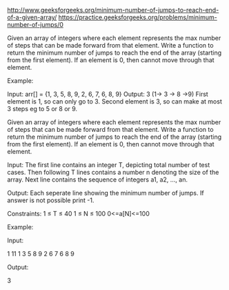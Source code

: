 http://www.geeksforgeeks.org/minimum-number-of-jumps-to-reach-end-of-a-given-array/
https://practice.geeksforgeeks.org/problems/minimum-number-of-jumps/0

Given an array of integers where each element represents the max number of steps that can be made
forward from that element. Write a function to return the minimum number of jumps to reach the end
of the array (starting from the first element). If an element is 0, then cannot move through that
element.

Example:

Input: arr[] = {1, 3, 5, 8, 9, 2, 6, 7, 6, 8, 9} Output: 3 (1-> 3 -> 8 ->9)
First element is 1, so can only go to 3. Second element is 3, so can make at most 3 steps eg to 5 or
8 or 9.

Given an array of integers where each element represents the max number of steps that can be made
forward from that element. Write a function to return the minimum number of jumps to reach the end
of the array (starting from the first element). If an element is 0, then cannot move through that
element.

Input:
The first line contains an integer T, depicting total number of test cases. Then following T lines
contains a number n denoting the size of the array. Next line contains the sequence of integers a1,
a2, ..., an.

Output:
Each seperate line showing the minimum number of jumps. If answer is not possible print -1.

Constraints:
1 ≤ T ≤ 40 1 ≤ N ≤ 100 0<=a[N]<=100

Example:

Input:

1 11 1 3 5 8 9 2 6 7 6 8 9

Output:

3
